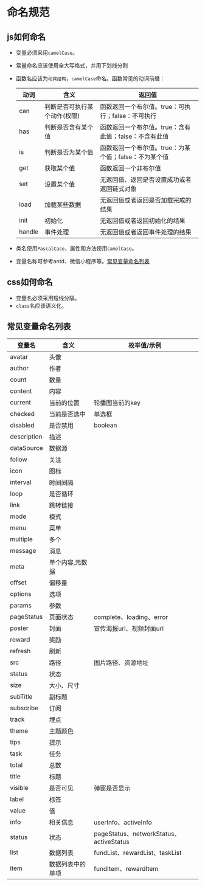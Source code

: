 <!--
 * @Author: chengchunlin 1875620109@qq.com
 * @Date: 2024-08-11 13:58:46
 * @LastEditors: chengchunlin 1875620109@qq.com
 * @LastEditTime: 2024-08-11 14:18:23
 * @FilePath: /my-website/src/views/standards/docs/命名规范.md
 * @Description: 这是默认设置,请设置`customMade`, 打开koroFileHeader查看配置 进行设置: https://github.com/OBKoro1/koro1FileHeader/wiki/%E9%85%8D%E7%BD%AE
-->

# 命名规范

## js如何命名

- 变量必须采用`camelCase`。
- 常量命名应该使用全大写格式，并用下划线分割
- 函数名应该为`动宾结构`，`camelCase`命名。函数常见的动词前缀：

  | 动词   | 含义                         | 返回值                                                |
  | ------ | ---------------------------- | ----------------------------------------------------- |
  | can    | 判断是否可执行某个动作(权限) | 函数返回一个布尔值。true：可执行；false：不可执行     |
  | has    | 判断是否含有某个值           | 函数返回一个布尔值。true：含有此值；false：不含有此值 |
  | is     | 判断是否为某个值             | 函数返回一个布尔值。true：为某个值；false：不为某个值 |
  | get    | 获取某个值                   | 函数返回一个非布尔值                                  |
  | set    | 设置某个值                   | 无返回值、返回是否设置成功或者返回链式对象            |
  | load   | 加载某些数据                 | 无返回值或者返回是否加载完成的结果                    |
  | init   | 初始化                       | 无返回值或者返回初始化的结果                          |
  | handle | 事件处理                     | 无返回值或者返回事件处理的结果                        |

- 类名使用`PascalCase`，属性和方法使用`camelCase`。
- 变量名称可参考antd、微信小程序等。[常见变量命名列表](#常见变量命名列表)

## css如何命名

- 变量名必须采用短线分隔。
- `class`名应该语义化。

## 常见变量命名列表

| 变量名      | 含义             | 枚举值/示例                             |
| ----------- | ---------------- | --------------------------------------- |
| avatar      | 头像             |                                         |
| author      | 作者             |                                         |
| count       | 数量             |                                         |
| content     | 内容             |                                         |
| current     | 当前的位置       | 轮播图当前的key                         |
| checked     | 当前是否选中     | 单选框                                  |
| disabled    | 是否禁用         | boolean                                 |
| description | 描述             |                                         |
| dataSource  | 数据源           |                                         |
| follow      | 关注             |                                         |
| icon        | 图标             |                                         |
| interval    | 时间间隔         |                                         |
| loop        | 是否循环         |                                         |
| link        | 跳转链接         |                                         |
| mode        | 模式             |                                         |
| menu        | 菜单             |                                         |
| multiple    | 多个             |                                         |
| message     | 消息             |                                         |
| meta        | 单个内容,元数据  |                                         |
| offset      | 偏移量           |                                         |
| options     | 选项             |                                         |
| params      | 参数             |                                         |
| pageStatus  | 页面状态         | complete、loading、error                |
| poster      | 封面             | 宣传海报url、视频封面url                |
| reward      | 奖励             |                                         |
| refresh     | 刷新             |                                         |
| src         | 路径             | 图片路径、资源地址                      |
| status      | 状态             |                                         |
| size        | 大小、尺寸       |                                         |
| subTitle    | 副标题           |                                         |
| subscribe   | 订阅             |                                         |
| track       | 埋点             |                                         |
| theme       | 主题颜色         |                                         |
| tips        | 提示             |                                         |
| task        | 任务             |                                         |
| total       | 总数             |                                         |
| title       | 标题             |                                         |
| visible     | 是否可见         | 弹窗是否显示                            |
| label       | 标签             |                                         |
| value       | 值               |                                         |
| info        | 相关信息         | userInfo、activeInfo                    |
| status      | 状态             | pageStatus、networkStatus、activeStatus |
| list        | 数据列表         | fundList、rewardList、taskList          |
| item        | 数据列表中的单项 | fundItem、rewardItem                    |
